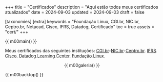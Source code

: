 +++
title = "Certificados"
description = "Aqui estão todos meus certificados atualizados"
date = 2024-09-03
updated = 2024-09-03
draft = false

[taxonomies]
[extra]
keywords = "Foundação Linux, CGI.br, NIC.br, Ceptro.br, Netacad, Cisco, IFRS, Datadog, Certificado"
toc = true
assets = "cert/"
+++

{{ m00main() }}

Meus certificados das seguintes instituções: [CGI.br](https://cgi.br/)-[NIC.br](https://nic.br/)-[Ceptro.br](https://ceptro.br/). [IFRS](https://ifrs.edu.br). [Cisco](https://www.netacad.com/). [Datadog Learning Center](https://learn.datadoghq.com/). [Fundação Linux](https://trainingportal.linuxfoundation.org/).

<div style="text-align: center;">

{{ m00galeria() }}

</div>

{{ m00backtop() }}
